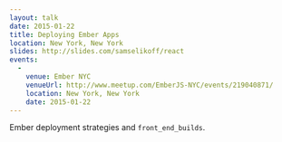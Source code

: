 ```yaml
---
layout: talk
date: 2015-01-22
title: Deploying Ember Apps
location: New York, New York
slides: http://slides.com/samselikoff/react
events:
  - 
    venue: Ember NYC
    venueUrl: http://www.meetup.com/EmberJS-NYC/events/219040871/
    location: New York, New York
    date: 2015-01-22
---
```


Ember deployment strategies and `front_end_builds`.
